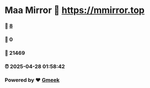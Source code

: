 # Maa Mirror :link: https://mmirror.top 
### :page_facing_up: [8](https://mmirror.top/tag.html) 
### :speech_balloon: 0 
### :hibiscus: 21469 
### :alarm_clock: 2025-04-28 01:58:42 
### Powered by :heart: [Gmeek](https://github.com/Meekdai/Gmeek)
